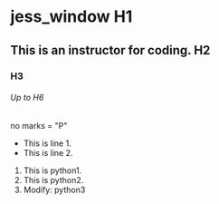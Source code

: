 # jess_window H1
## This is an instructor for coding. H2
### H3
###### Up to H6

no marks = "P"

- This is line 1.
- This is line 2.

1. This is python1.
2. This is python2.
3. Modify: python3